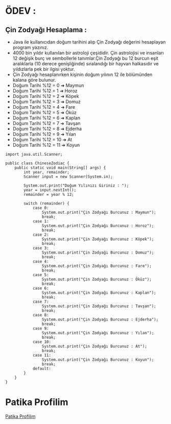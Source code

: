 # ÖDEV :
## Çin Zodyağı Hesaplama :
* Java ile kullanıcıdan doğum tarihini alıp Çin Zodyağı değerini hesaplayan program yazınız.
* 4000 bin yıldır kullanılan bir astroloji çeşididir. Çin astrolojisi ve insanları 12 değişik burç ve sembollerle tanımlar.Çin Zodyağı bu 12 burcun eşit aralıklarla (10 derece genişliğinde) sıralandığı bir hayvan halkasıdır ve yıldızlarla pek bir ilgisi yoktur.
* Çin Zodyağı hesaplanırken kişinin doğum yılının 12 ile bölümünden kalana göre bulunur.
* Doğum Tarihi %12 = 0 ➜ Maymun
* Doğum Tarihi %12 = 1 ➜ Horoz
* Doğum Tarihi %12 = 2 ➜ Köpek
* Doğum Tarihi %12 = 3 ➜ Domuz
* Doğum Tarihi %12 = 4 ➜ Fare
* Doğum Tarihi %12 = 5 ➜ Öküz
* Doğum Tarihi %12 = 6 ➜ Kaplan
* Doğum Tarihi %12 = 7 ➜ Tavşan
* Doğum Tarihi %12 = 8 ➜ Ejderha
* Doğum Tarihi %12 = 9 ➜ Yılan
* Doğum Tarihi %12 = 10 ➜ At
* Doğum Tarihi %12 = 11 ➜ Koyun

```
import java.util.Scanner;

public class ChineseZodiac {
    public static void main(String[] args) {
        int year, remainder;
        Scanner input = new Scanner(System.in);

        System.out.print("Doğum Yılınızı Giriniz : ");
        year = input.nextInt();
        remainder = year % 12;

        switch (remainder) {
            case 0:
                System.out.print("Çin Zodyağı Burcunuz : Maymun");
                break;
            case 1:
                System.out.print("Çin Zodyağı Burcunuz : Horoz");
                break;
            case 2:
                System.out.print("Çin Zodyağı Burcunuz : Köpek");
                break;
            case 3:
                System.out.print("Çin Zodyağı Burcunuz : Domuz");
                break;
            case 4:
                System.out.print("Çin Zodyağı Burcunuz : Fare");
                break;
            case 5:
                System.out.print("Çin Zodyağı Burcunuz : Öküz");
                break;
            case 6:
                System.out.print("Çin Zodyağı Burcunuz : Kaplan");
                break;
            case 7:
                System.out.print("Çin Zodyağı Burcunuz : Tavşan");
                break;
            case 8:
                System.out.print("Çin Zodyağı Burcunuz : Ejderha");
                break;
            case 9:
                System.out.print("Çin Zodyağı Burcunuz : Yılan");
                break;
            case 10:
                System.out.print("Çin Zodyağı Burcunuz : At");
                break;
            case 11:
                System.out.print("Çin Zodyağı Burcunuz : Koyun");
                break;
            default:
        }
    }
}
```
# Patika Profilim
<a href='https://academy.patika.dev/profile'><u>Patika Profilim</u></a>